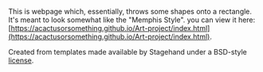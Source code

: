 This is webpage which, essentially, throws some shapes onto a rectangle. It's meant to look somewhat like the "Memphis Style". 
you can view it here: [https://acactusorsomething.github.io/Art-project/index.html](https://acactusorsomething.github.io/Art-project/index.html).

Created from templates made available by Stagehand under a BSD-style
[license](https://github.com/dart-lang/stagehand/blob/master/LICENSE).
